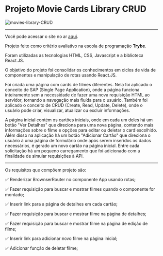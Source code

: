 # Projeto Movie Cards Library CRUD
![movies-library-CRUD](https://user-images.githubusercontent.com/82068881/126090425-e8635dcd-ccf1-43da-b3b0-37b6dcca0e68.png)

***
Você pode acessar o site no ar [aqui](https://kevin-ol.github.io/project-movie-card-library-crud/).

Projeto feito como critério avaliativo na escola de programação **Trybe**.

Foram utilizadas as tecnologias HTML, CSS, Javascript e a biblioteca React.JS.

O objetivo do projeto foi consolidar os conhecimentos em ciclos de vida de componentes e manipulação de rotas usando React.JS.

Foi criada uma página com cards de filmes diferentes. Nela foi aplicado o conceito de SAP (Single Page Application), onde a página funciona inteiramente sem
a necessidade de fazer uma nova requisição HTML ao servidor, tornando a navegação mais fluída para o usuário. Também foi aplicado o conceito de CRUD (Create,
Read, Update, Delete), onde o usuário pode criar, visualizar, atualizar ou excluir informações.

A página inicial contém os cartões iniciais, onde em cada um deles há um botão "Ver Detalhes" que direciona para uma nova página, contendo mais informações sobre o 
filme e opções para editar ou deletar o card escolhido. Além disso na aplicação há um botão "Adicionar Cartão" que direciona o usuário à uma página de formulário
onde após serem inseridos os dados necessários, é gerado um novo cartão na página inicial. Entre cada solicitação há um pequeno carregamento que foi adicionado
com a finalidade de simular requisições à API.

***
Os requisitos que compõem projeto são:

:white_check_mark: Renderizar BrownserRouter no componente App usando rotas;

:white_check_mark: Fazer requisição para buscar e mostrar filmes quando o componente for montado;

:white_check_mark: Inserir link para a página de detalhes em cada cartão;

:white_check_mark: Fazer requisição para buscar e mostrar filme na página de detalhes;

:white_check_mark: Fazer requisição para buscar e mostrar filme na página de edição de filme;

:white_check_mark: Inserir link para adicionar novo filme na página inicial;

:white_check_mark: Adicionar função de deletar filme;


